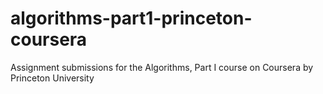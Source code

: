 # algorithms-part1-princeton-coursera
Assignment submissions for the Algorithms, Part I course on Coursera by Princeton University
